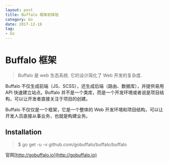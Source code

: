 ```yaml
---
layout: post
title: Buffalo 框架初体验
category: Go
date: 2017-12-18
tag: 
- Go
---
```


# Buffalo 框架

> Buffalo 是 web 生态系统. 它的设计简化了 Web 开发的复杂度.

<!-- more -->

Buffalo 不仅生成前端（JS、SCSS），还生成后端（路由、数据库），并提供易用 API 快速建立站点。Buffalo 并不是一个类库，而是一个开发环境或者说是项目结构，可以让开发者直接关注于项目的创建。

Buffalo 不仅仅是一个框架，它是一个整体的 Web 开发环境和项目结构，可以让开发人员直接从事业务，也就是构建业务。

## Installation

> $ go get -u -v github.com/gobuffalo/buffalo/buffalo

官网[http://gobuffalo.io](http://gobuffalo.io)
